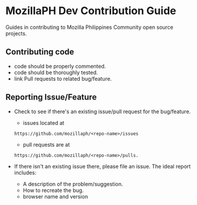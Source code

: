 # MozillaPH Dev Contribution Guide
Guides in contributing to Mozilla Philippines Community open source projects.

## Contributing code

* code should be properly commented.
* code should be thoroughly tested.
* link Pull requests to related bug/feature.

## Reporting Issue/Feature
* Check to see if there's an existing issue/pull request for the
bug/feature. 
  * issues located at
  
  ```
  https://github.com/mozillaph/<repo-name>/issues
  ```
    
  * pull requests are at 
    
  ```
  https://github.com/mozillaph/<repo-name>/pulls. 
  ```
    
* If there isn't an existing issue there, please file an issue. The ideal
report includes:
  * A description of the problem/suggestion.
  * How to recreate the bug.
  * browser name and version
